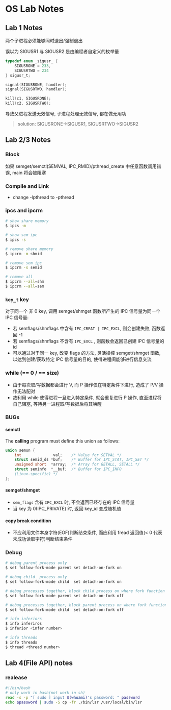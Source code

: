 # OS Lab Notes

## Lab 1 Notes

两个子进程必须能够同时退出/强制退出

误以为 SIGUSR1 与 SIGUSR2 是由编程者自定义的枚举量

```c
typedef enum _sigusr_ {
    SIGUSRONE = 233,
    SIGUSRTWO = 234
} sigusr_t;

signal(SIGUSRONE, handler);
signal(SIGUSRTWO, handler);

kill(c1, SIGUSRONE);
kill(c2, SIGUSRTWO);
```

导致父进程发送无效信号, 子进程处理无效信号, 都在做无用功

> solution: SIGUSRONE->SIGUSR1, SIGUSRTWO->SIGUSR2

## Lab 2/3 Notes

### Block

如果 semget/semctl(SEMVAL, IPC_RMID)/pthread_create 中任意函数调用错误, main 将会被阻塞

### Compile and Link

*   change -lpthread to -pthread

### ipcs and ipcrm

```sh
# show share memory
$ ipcs -m

# show sem ipc
$ ipcs -s

# remove share memory
$ ipcrm -m shmid

# remove sem ipc
$ ipcrm -s semid

# remove all
$ ipcrm --all=shm
$ ipcrm --all=sem
```

### `key_t` key

对于同一个 非 0 key, 调用 semget/shmget 函数所产生的 IPC 信号量为同一个 IPC 信号量:

*   若 semflags/shmflags 中含有 `IPC_CREAT | IPC_EXCL`, 则会创建失败, 函数返回 -1
*   若 semflags/shmflags 不含有 `IPC_EXCL` , 则函数会返回已创建 IPC 信号量的 id
*   可以通过对于同一 key, 改变 flags 的方法, 灵活操控 semget/shmget 函数, 以达到创建/获取特定 IPC 信号量的目的, 使得进程间能够进行信息交流

### while (== 0 / == size)

*   由于每次取/写数据都会进行 V, 而 P 操作仅在特定条件下进行, 造成了 P/V 操作无法配对
*   故利用 while 使得进程一旦进入特定条件, 就会重复进行 P 操作, 直至进程将自己阻塞, 等待另一进程取/写数据后将其唤醒

### BUGs

#### semctl

The **calling** program must define this union as follows:

```c
union semun {
    int              val;    /* Value for SETVAL */
    struct semid_ds *buf;    /* Buffer for IPC_STAT, IPC_SET */
    unsigned short  *array;  /* Array for GETALL, SETALL */
    struct seminfo  *__buf;  /* Buffer for IPC_INFO
    (Linux-specific) */
};
```

#### semget/shmget

*   `sem_flags` 含有 `IPC_EXCL` 时, 不会返回已经存在的 IPC 信号量
*   当 key 为 0(IPC_PRIVATE) 时, 返回 key_id 变成随机值

#### copy break condition

*   不应利用文件本身字符(EOF)判断结束条件, 而应利用 fread 返回值(< 0 代表未成功读取字符)判断结束条件

### Debug

```sh
# debug parent process only
$ set follow-fork-mode parent set detach-on-fork on

# debug child  process only
$ set follow-fork-mode child  set detach-on-fork on

# debug processes together, block child process on where fork function get invoked
$ set follow-fork-mode parent set detach-on-fork off

# debug processes together, block parent process on where fork function get invoked
$ set follow-fork-mode child  set detach-on-fork off

# info inferiors
$ info inferiros
$ inferior <infer number>

# info threads
$ info threads
$ thread <thread number>
```

## Lab 4(File API) notes

### realease

```bash
#!/bin/bash
# only work in bash(not work in sh)
read -s -p "[ sudo ] input $(whoami)'s password: " password
echo $password | sudo -S cp -fr ./bin/lsr /usr/local/bin/lsr
```
